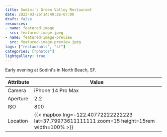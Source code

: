 ```yaml
---
title: Sodini's Green Valley Restaurant
date: 2023-03-26T14:49:26-07:00
draft: false
resources:
- name: featured-image
  src: featured-image.jpeg
- name: featured-image-preview
  src: featured-image-preview.jpeg
tags: ["restaurants", "sf"]
categories: ["photos"]
lightgallery: true
---
```

Early evening at Sodini's in North Beach, SF.

| Attribute    | Value |
|--------------|-------|
| Camera       | iPhone 14 Pro Max |
| Aperture     | 2.2 |
| ISO          | 800 |
| Location     | {{< mapbox lng=-122.40772222222223 lat=37.79973611111111 zoom=15 height=15rem width=100% >}} |

